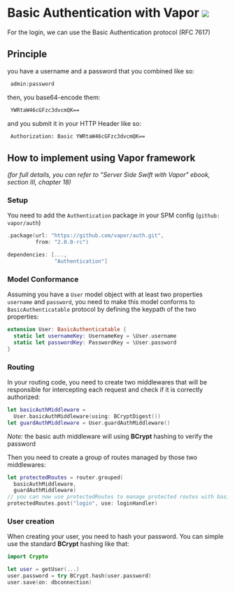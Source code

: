 # Basic Authentication with Vapor ![][image-1]

For the login, we can use the Basic Authentication protocol (RFC 7617)

## Principle

you have a username and a password that you combined like so:

```html
 admin:password
```

then, you base64-encode them:

```html
 YWRtaW46cGFzc3dvcmQK==
```

and you submit it in your HTTP Header like so:

```html
 Authorization: Basic YWRtaW46cGFzc3dvcmQK==
```

## How to implement using Vapor framework

_(for full details, you can refer to "Server Side Swift with Vapor" ebook, section III, chapter 18)_

### Setup
 
You need to add the `Authentication` package in your SPM config (`github: vapor/auth`)

```swift
.package(url: "https://github.com/vapor/auth.git",
		 from: "2.0.0-rc")
```

```swift
dependencies: [...,
			   "Authentication"]
```

### Model Conformance

Assuming you have a `User` model object with at least two properties `username` and `password`, you need to make this model conforms to `BasicAuthenticatable` protocol by defining the keypath of the two properties:

```swift
extension User: BasicAuthenticatable {
  static let usernameKey: UsernameKey = \User.username
  static let passwordKey: PasswordKey = \User.password
}
```

### Routing

In your routing code, you need to create two middlewares that will be responsible for intercepting each request and check if it is correctly authorized:

```swift
let basicAuthMiddleware =
  User.basicAuthMiddleware(using: BCryptDigest())
let guardAuthMiddleware = User.guardAuthMiddleware()
```

*Note:* the basic auth middleware will using **BCrypt** hashing to verify the password

Then you need to create a group of routes managed by those two middlewares:

```swift
let protectedRoutes = router.grouped(
  basicAuthMiddleware,
  guardAuthMiddleware)
// you can now use protectedRoutes to manage protected routes with basic Auth
protectedRoutes.post("login", use: loginHandler)
```

### User creation

When creating your user, you need to hash your password. You can simple use the standard **BCrypt** hashing like that:

```swift
import Crypto

let user = getUser(...)
user.password = try BCrypt.hash(user.password)
user.save(on: dbconnection)
```


[image-1]:	img/vapor3_20.jpg